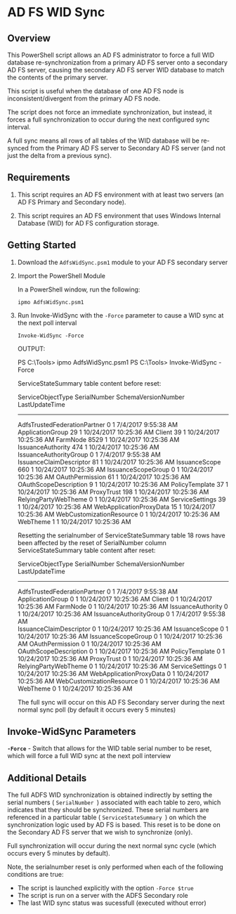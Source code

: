 # AD FS WID Sync

## Overview

This PowerShell script allows an AD FS administrator to force a full WID database re-synchronization from a primary AD FS server onto a secondary AD FS server, causing the secondary AD FS server WID database to match the contents of the primary server. 

This script is useful when the database of one AD FS node is inconsistent/divergent from the primary AD FS node.

The script does not force an immediate synchronization, but instead, it forces a full synchronization to occur during the next configured sync interval. 

A full sync means all rows of all tables of the WID database will be re-synced from the Primary AD FS server to Secondary AD FS server (and not just the delta from a previous sync). 


## Requirements 

1. This script requires an AD FS environment with at least two servers (an AD FS Primary and Secondary node). 

2. This script requires an AD FS environment that uses Windows Internal Database (WID) for AD FS configuration storage. 


## Getting Started 

1. Download the `AdfsWidSync.psm1` module to your AD FS secondary server

2. Import the PowerShell Module 

    In a PowerShell window, run the following:

    ```ipmo AdfsWidSync.psm1```

2. Run Invoke-WidSync with the `-Force` parameter to cause a WID sync at the next poll interval

    ```Invoke-WidSync -Force```

    OUTPUT:

    PS C:\Tools> ipmo AdfsWidSync.psm1
    PS C:\Tools> Invoke-WidSync -Force

    ServiceStateSummary table content before reset:
     
    ServiceObjectType            SerialNumber SchemaVersionNumber LastUpdateTime        
    -----------------            ------------ ------------------- --------------        
    AdfsTrustedFederationPartner            0                   1 7/4/2017 9:55:38 AM   
    ApplicationGroup                       29                   1 10/24/2017 10:25:36 AM
    Client                                 39                   1 10/24/2017 10:25:36 AM
    FarmNode                             8529                   1 10/24/2017 10:25:36 AM
    IssuanceAuthority                     474                   1 10/24/2017 10:25:36 AM
    IssuanceAuthorityGroup                  0                   1 7/4/2017 9:55:38 AM   
    IssuanceClaimDescriptor                81                   1 10/24/2017 10:25:36 AM
    IssuanceScope                         660                   1 10/24/2017 10:25:36 AM
    IssuanceScopeGroup                      0                   1 10/24/2017 10:25:36 AM
    OAuthPermission                        61                   1 10/24/2017 10:25:36 AM
    OAuthScopeDescription                   9                   1 10/24/2017 10:25:36 AM
    PolicyTemplate                         37                   1 10/24/2017 10:25:36 AM
    ProxyTrust                            198                   1 10/24/2017 10:25:36 AM
    RelyingPartyWebTheme                    0                   1 10/24/2017 10:25:36 AM
    ServiceSettings                        39                   1 10/24/2017 10:25:36 AM
    WebApplicationProxyData                15                   1 10/24/2017 10:25:36 AM
    WebCustomizationResource                0                   1 10/24/2017 10:25:36 AM
    WebTheme                                1                   1 10/24/2017 10:25:36 AM
     
     
    Resetting the serialnumber of ServiceStateSummary table
    18 rows have been affected by the reset of SerialNumber column
    ServiceStateSummary table content after reset:
     
    ServiceObjectType            SerialNumber SchemaVersionNumber LastUpdateTime        
    -----------------            ------------ ------------------- --------------        
    AdfsTrustedFederationPartner            0                   1 7/4/2017 9:55:38 AM   
    ApplicationGroup                        0                   1 10/24/2017 10:25:36 AM
    Client                                  0                   1 10/24/2017 10:25:36 AM
    FarmNode                                0                   1 10/24/2017 10:25:36 AM
    IssuanceAuthority                       0                   1 10/24/2017 10:25:36 AM
    IssuanceAuthorityGroup                  0                   1 7/4/2017 9:55:38 AM   
    IssuanceClaimDescriptor                 0                   1 10/24/2017 10:25:36 AM
    IssuanceScope                           0                   1 10/24/2017 10:25:36 AM
    IssuanceScopeGroup                      0                   1 10/24/2017 10:25:36 AM
    OAuthPermission                         0                   1 10/24/2017 10:25:36 AM
    OAuthScopeDescription                   0                   1 10/24/2017 10:25:36 AM
    PolicyTemplate                          0                   1 10/24/2017 10:25:36 AM
    ProxyTrust                              0                   1 10/24/2017 10:25:36 AM
    RelyingPartyWebTheme                    0                   1 10/24/2017 10:25:36 AM
    ServiceSettings                         0                   1 10/24/2017 10:25:36 AM
    WebApplicationProxyData                 0                   1 10/24/2017 10:25:36 AM
    WebCustomizationResource                0                   1 10/24/2017 10:25:36 AM
    WebTheme                                0                   1 10/24/2017 10:25:36 AM
     
     
    The full sync will occur on this AD FS Secondary server during the next normal sync poll (by default it occurs every 5 minutes)



## Invoke-WidSync Parameters

__`-Force`__ - Switch that allows for the WID table serial number to be reset, which will force a full WID sync at the next poll interview 


## Additional Details

The full ADFS WID synchronization is obtained indirectly by setting the serial numbers ( `SerialNumber `) associated with each table to zero, which indicates that they should be synchronized. 
These serial numbers are referenced in a particular table ( `ServiceStateSummary `) on which the synchronization logic used by AD FS is based. This reset is to be done on the Secondary AD FS server that we wish to synchronize (only).

Full synchronization will occur during the next normal sync cycle (which occurs every 5 minutes by default).

Note, the serialnumber reset is only performed when each of the following conditions are true:
* The script is launched explicitly with the option `-Force $true`
* The script is run on a server with the ADFS Secondary role
* The last WID sync status was sucessfull (executed without error)